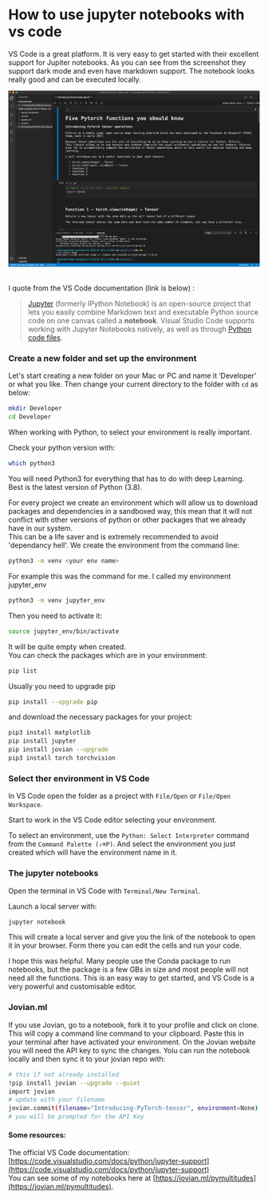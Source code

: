 # How to use jupyter notebooks with vs code


VS Code is a great platform. It is very easy to get started with their excellent support for Jupiter notebooks. As you can see from the screenshot they support dark mode and even have markdown support. The notebook looks really good and can be executed locally. 


<p align="center">
  <img src="/images/vs/image1.png"  width="750"  title="vs code">&nbsp;&nbsp;&nbsp;&nbsp;&nbsp;
</p>  


I quote from the VS Code documentation (link is below) :

> [Jupyter](http://jupyter-notebook.readthedocs.io/en/latest/) (formerly IPython Notebook) is an open-source project that lets you easily combine Markdown text and executable Python source code on one canvas called a **notebook**. Visual Studio Code supports working with Jupyter Notebooks natively, as well as through [Python code files](https://code.visualstudio.com/docs/python/jupyter-support-py).


### Create a new folder and set up the environment

Let's start creating a new folder on your Mac or PC and name it ‘Developer’ or what you like. Then change your current directory to the folder with `cd` as below:

```bash
mkdir Developer
cd Developer
```

When working with Python, to select your environment is really important. 

Check your python version with:

```bash
which python3
```

You will need Python3 for everything that has to do with deep Learning. Best is the latest version of Python (3.8).

For every project we create an environment which will allow us to download packages and dependencies in a sandboxed way, this mean that it will not conflict with other versions of python or other packages that we already have in our system.  
This can be a life saver and is extremely recommended to avoid 'dependancy hell'.
We create the environment from the command line:

```bash
python3 -m venv <your env name>
```

For example this was the command for me. I called my environment jupyter_env

```bash
python3 -m venv jupyter_env
```

Then you need to activate it:

```bash
source jupyter_env/bin/activate
```
It will be quite empty when created.  
You can check the packages which are in your environment:

```bash
pip list
```

Usually you need to upgrade pip
```bash
pip install --upgrade pip
```

and download the necessary packages for your project:

```bash
pip3 install matplotlib
pip install jupyter
pip install jovian --upgrade
pip3 install torch torchvision
```

### Select ther environment in VS Code

In VS Code open the folder as a project with `File/Open` or `File/Open Workspace`.  

Start to work in the VS Code editor selecting your environment.

To select an environment, use the `Python: Select Interpreter` command from the `Command Palette (⇧⌘P)`. And select the environment you just created which will have the environment name in it.

### The jupyter notebooks

Open the terminal in VS Code with `Terminal/New Terminal`.  

Launch a local server with:

```bash
jupyter notebook
```



This will create a local server and give you the link of the notebook to open it in your browser. Form there you can edit the cells and run your code.

I hope this was helpful. Many people use the Conda package to run notebooks, but the package is a few GBs in size and most people will not need all the functions. This is an easy way to get started, and VS Code is a very powerful and customisable editor.

### Jovian.ml

If you use Jovian, go to a notebook, fork it to your profile and click on clone. This will copy a command line command to your clipboard. 
Paste this in your terminal after have activated your environment. On the Jovian website you will need the API key to sync the changes. Yoiu can run the notebook locally and then sync it to your jovian repo with:

```bash
# this if not already installed
!pip install jovian --upgrade --quiet
import jovian
# update with your filename
jovian.commit(filename="Introducing-PyTorch-tensor", environment=None)
# you will be prompted for the API Key
```


#### Some resources:

The official VS Code documentation: [https://code.visualstudio.com/docs/python/jupyter-support](https://code.visualstudio.com/docs/python/jupyter-support)  
You can see some of my notebooks here at [https://jovian.ml/pymultitudes](https://jovian.ml/pymultitudes).


<!--

Here's the table of contents:

1. TOC
{:toc}

## Basic setup

Jekyll requires blog post files to be named according to the following format:

`YEAR-MONTH-DAY-filename.md`

Where `YEAR` is a four-digit number, `MONTH` and `DAY` are both two-digit numbers, and `filename` is whatever file name you choose, to remind yourself what this post is about. `.md` is the file extension for markdown files.

The first line of the file should start with a single hash character, then a space, then your title. This is how you create a "*level 1 heading*" in markdown. Then you can create level 2, 3, etc headings as you wish but repeating the hash character, such as you see in the line `## File names` above.

## Basic formatting

You can use *italics*, **bold**, `code font text`, and create [links](https://www.markdownguide.org/cheat-sheet/). Here's a footnote [^1]. Here's a horizontal rule:

---

## Lists

Here's a list:

- item 1
- item 2

And a numbered list:

1. item 1
1. item 2

## Boxes and stuff

> This is a quotation

{% include alert.html text="You can include alert boxes" %}

...and...

{% include info.html text="You can include info boxes" %}

## Images

![](/images/logo.png "fast.ai's logo")

## Code

General preformatted text:

    # Do a thing
    do_thing()

Python code and output:

```python
# Prints '2'
print(1+1)
```

    2

## Tables

| Column 1 | Column 2 |
|-|-|
| A thing | Another thing |

## Footnotes

[^1]: This is the footnote.

-->
